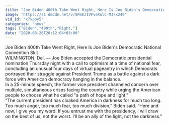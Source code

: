 ```yaml
---
title: "Joe Biden 400th Take Went Right, Here Is Joe Biden's Democratic National Convention Skit"
image: "https://s1.dmcdn.net/v/SPmEz1VFveXulC-MJ/x240"
vid_id: "x7vpby5"
categories: "news"
tags: ["Biden","400th","Right,"]
date: "2020-08-26T20:12:04+03:00"
---
```

Joe Biden 400th Take Went Right, Here Is Joe Biden's Democratic National Convention Skit  <br>WILMINGTON, Del. — Joe Biden accepted the Democratic presidential nomination Thursday night with a call to optimism at a time of national fear, concluding an unusual four days of virtual pageantry in which Democrats portrayed their struggle against President Trump as a battle against a dark force with American democracy hanging in the balance.  <br>In a 25-minute speech, the former vice president channeled concern over multiple, simultaneous crises facing the country while urging the American people to choose what he called &quot;a path of hope and light.&quot;  <br>“The current president has cloaked America in darkness for much too long. Too much anger, too much fear, too much division,” Biden said. “Here and now, I give you my word: If you entrust me with the presidency, I will draw on the best of us, not the worst. I’ll be an ally of the light, not the darkness.”
